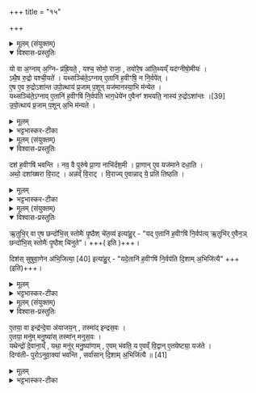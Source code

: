 +++
title = "१५"

+++

<details><summary>मूलम् (संयुक्तम्)</summary>

यो वा अ॒ग्नाव॒ग्निᳶ प्र॑ह्रि॒यते॒ यश्च॒ सोमो॒ राजा॒ तयो॑रे॒ष आ॑ति॒थ्यय्ँयद॑ग्नीषो॒मीयोऽथै॒ष रु॒द्रो यश्ची॒यते॒ यथ्सञ्चि॑ते॒ऽग्नावे॒तानि॑ ह॒वीꣳषि॒ न नि॒र्वपे॑दे॒ष ए॒व रु॒द्रोऽशा॑न्त उपो॒त्थाय॑ प्र॒जाम्प॒शून्यज॑मानस्या॒भि म॑न्येत॒ यथ्सञ्चि॑ते॒ऽग्नावे॒तानि॑ ह॒वीꣳषि॑ नि॒र्वप॑ति भाग॒धेये॑नै॒वैनꣳ॑ शमयति॒ नास्य॑ रु॒द्रोऽशा॑न्तः [39]  
उ॒पो॒त्थाय॑ प्र॒जाम्प॒शून॒भि म॑न्यते॒
</details>

<details open><summary>विश्वास-प्रस्तुतिः</summary>

यो वा अ॒ग्नाव् अ॒ग्निᳶ प्र॑ह्रि॒यते॒ , यश्च॒ सोमो॒ राजा॒ , तयो॑रे॒ष आ॑ति॒थ्यय्ँ यद॑ग्नीषो॒मीयः॑ ।   
ऽथै॒ष रु॒द्रो यश्ची॒यते॑ ।
यथ्सञ्चि॑ते॒ऽग्नाव् ए॒तानि॑ ह॒वीꣳषि॒ न नि॒र्वपे॑त् ।  
ए॒ष ए॒व रु॒द्रोऽशा॑न्त उपो॒त्थाय॑ प्र॒जाम् प॒शून् यज॑मानस्या॒भि म॑न्येत ।  
यथ्सञ्चि॑ते॒ऽग्नाव् ए॒तानि॑ ह॒वीꣳषि॑ नि॒र्वप॑ति भाग॒धेये॑न ए॒वैनꣳ॑ शमयति॒ नास्य॑ रु॒द्रोऽशा॑न्तः ।[39]  
उ॒पो॒त्थाय॑ प्र॒जाम् प॒शून् अ॒भि म॑न्यते ।
</details>

<details><summary>मूलम्</summary>

यो वा अ॒ग्नाव् अ॒ग्निᳶ प्र॑ह्रि॒यते॒ , यश्च॒ सोमो॒ राजा॒ , तयो॑रे॒ष आ॑ति॒थ्यय्ँ यद॑ग्नीषो॒मीयः॑ ।   
ऽथै॒ष रु॒द्रो यश्ची॒यते॑ ।
यथ्सञ्चि॑ते॒ऽग्नाव् ए॒तानि॑ ह॒वीꣳषि॒ न नि॒र्वपे॑त् ।  
ए॒ष ए॒व रु॒द्रोऽशा॑न्त उपो॒त्थाय॑ प्र॒जाम् प॒शून् यज॑मानस्या॒भि म॑न्येत ।  
यथ्सञ्चि॑ते॒ऽग्नाव् ए॒तानि॑ ह॒वीꣳषि॑ नि॒र्वप॑ति भाग॒धेये॑न ए॒वैनꣳ॑ शमयति॒ नास्य॑ रु॒द्रोऽशा॑न्तः ।[39]  
उ॒पो॒त्थाय॑ प्र॒जाम् प॒शून् अ॒भि म॑न्यते ।
</details>

<details><summary>भट्टभास्कर-टीका</summary>

1अथैषां ब्राह्मणं - यो वा इत्यादि ॥ योऽयमग्नावग्निं मथित्वा प्रणीयते यश्च सोमो राजा तयोरेष आतिथ्यं योऽग्नीषोमीयपशुः । अथैष इत्यादि । एतानि हवींषि 'अग्नये गायत्राय' इत्यादीनि । अशान्तः क्रुद्धः अभिमन्येत नाशयेत् ॥
</details>

<details><summary>मूलम् (संयुक्तम्)</summary>

दश॑ ह॒वीꣳषि॑ भवन्ति॒ नव॒ वै पुरु॑षे प्रा॒णा नाभि॑र्दश॒मी प्रा॒णाने॒व यज॑माने दधा॒त्यथो॒ दशा॑ख्षरा वि॒राडन्न॑व्ँवि॒राड्वि॒राज्ये॒वान्नाद्ये॒ प्रति॑ तिष्ठत्य्...
</details>

<details open><summary>विश्वास-प्रस्तुतिः</summary>

दश॑ ह॒वीꣳषि॑ भवन्ति ।
नव॒ वै पुरु॑षे प्रा॒णा नाभि॑र्दश॒मी ।
प्रा॒णान् ए॒व यज॑माने दधा॒ति ।  
अथो॒ दशा॑ख्षरा वि॒राट् ।
अन्न॑व्ँ वि॒राट् । वि॒राज्य् ए॒वान्नाद् ये॒ प्रति॑ तिष्ठति ।
</details>

<details><summary>मूलम्</summary>

दश॑ ह॒वीꣳषि॑ भवन्ति ।
नव॒ वै पुरु॑षे प्रा॒णा नाभि॑र्दश॒मी ।
प्रा॒णान् ए॒व यज॑माने दधा॒ति ।  
अथो॒ दशा॑ख्षरा वि॒राट् ।
अन्न॑व्ँ वि॒राट् । वि॒राज्य् ए॒वान्नाद् ये॒ प्रति॑ तिष्ठति ।
</details>

<details><summary>भट्टभास्कर-टीका</summary>

2दश हवींषीत्यादि ॥ गतम् ॥ +++(टिप्पनी - विस्तृतं व्याख्यानमन्यत्र मृग्यम्)+++।
</details>

<details><summary>मूलम् (संयुक्तम्)</summary>

ऋ॒तुभि॒र्वा ए॒ष छन्दो॑भि॒स्स्तोमैः॑ पृ॒ष्ठैश्चे॑त॒व्य॑ इत्या॑हु॒र्यदे॒तानि॑ ह॒वीꣳषि॑ नि॒र्वप॑त्यृ॒तुभि॑रे॒वैन॒ञ्छन्दो॑भि॒स्स्तोमैः॑ पृ॒ष्ठैश्चि॑नुते॒ दिश॑स्सुषुवा॒णेन॑ [40]  
अ॒भि॒जित्या॒ इत्या॑हु॒र्यदे॒तानि॑ ह॒वीꣳषि॑ नि॒र्वप॑ति दि॒शाम॒भिजि॑त्या
</details>

<details open><summary>विश्वास-प्रस्तुतिः</summary>

ऋ॒तुभि॒र् वा ए॒ष छन्दो॑भि॒स् स्तोमैः॑ पृ॒ष्ठैश् चे॑त॒व्य॑ इत्या॑हु॒र् -
"यद् ए॒तानि॑ ह॒वीꣳषि॑ नि॒र्वप॑त्य् ऋ॒तुभि॑र् ए॒वैन॒ञ् छन्दो॑भि॒स् स्तोमैः॑ पृ॒ष्ठैश् चि॑नुते"। +++( इति )+++।  

दिश॑स् सुषुवा॒णेन अ॑भि॒जित्या॒ [40]  इत्या॑हु॒र् -
"यदे॒तानि॑ ह॒वीꣳषि॑ नि॒र्वप॑ति दि॒शाम् अ॒भिजि॑त्यै" +++(इति)+++।
</details>

<details><summary>मूलम्</summary>

ऋ॒तुभि॒र् वा ए॒ष छन्दो॑भि॒स् स्तोमैः॑ पृ॒ष्ठैश् चे॑त॒व्य॑ इत्या॑हु॒र् -
"यद् ए॒तानि॑ ह॒वीꣳषि॑ नि॒र्वप॑त्य् ऋ॒तुभि॑र् ए॒वैन॒ञ् छन्दो॑भि॒स् स्तोमैः॑ पृ॒ष्ठैश् चि॑नुते"। +++( इति )+++।  

दिश॑स् सुषुवा॒णेन अ॑भि॒जित्या॒ [40]  इत्या॑हु॒र् -
"यदे॒तानि॑ ह॒वीꣳषि॑ नि॒र्वप॑ति दि॒शाम् अ॒भिजि॑त्यै" +++(इति)+++।
</details>

<details><summary>भट्टभास्कर-टीका</summary>

3ऋतुभिर्वा इत्यादि ॥ एषां हविषां निर्वापेन ऋत्वादिभिः एष चितो भवतीति । दिश इत्यादि । सुषुवाणेन सोमं सुतवता, ऐश्वर्यप्राप्तेन वा । अभिजित्या इत्यादि । अभिजेतव्याः । छान्दसः क्यप्, कृदुत्तरपदप्रकृतिस्वरत्वम् । अभिजित्यै, 'तादौ च' इति गतेः प्रकृतिस्वरत्वम् ॥
</details>

<details><summary>मूलम् (संयुक्तम्)</summary>

ए॒तया॒ वा इन्द्र॑न्दे॒वा अ॑याजय॒न्तस्मा॑दिन्द्रस॒व ए॒तया॒ मनु॑म्मनु॒ष्या॑स्तस्मा॑न्मनुस॒वो यथेन्द्रो॑ दे॒वाना॒य्ँयथा॒ मनु॑र्मनु॒ष्या॑णामे॒वम्भ॑वति॒ य ए॒वव्ँवि॒द्वाने॒तयेष्ट्या॒ यज॑ते॒ दिग्व॑तीᳶ पुरोनुवा॒क्या॑ भवन्ति॒ सर्वा॑सान्दि॒शाम॒भिजि॑त्यै ॥ [41]  
</details>

<details open><summary>विश्वास-प्रस्तुतिः</summary>

ए॒तया॒ वा इन्द्र॑न्दे॒वा अ॑याजय॒न् , तस्मा॑द् इन्द्रस॒वः ।  
ए॒तया॒ मनु॑म् मनु॒ष्या॑स् तस्मा॑न् मनुस॒वः ।  
यथेन्द्रो॑ दे॒वाना॒य्ँ , यथा॒ मनु॑र् मनु॒ष्या॑णाम् , ए॒वम् भ॑वति॒ य ए॒वव्ँ वि॒द्वान् ए॒तयेष्ट्या॒ यज॑ते ।  
दिग्व॑तीᳶ पुरोऽनुवा॒क्या॑ भवन्ति ,
सर्वा॑सान् दि॒शाम् अ॒भिजि॑त्यै ॥ [41]  
</details>

<details><summary>मूलम्</summary>

ए॒तया॒ वा इन्द्र॑न्दे॒वा अ॑याजय॒न् , तस्मा॑द् इन्द्रस॒वः ।  
ए॒तया॒ मनु॑म् मनु॒ष्या॑स् तस्मा॑न् मनुस॒वः ।  
यथेन्द्रो॑ दे॒वाना॒य्ँ , यथा॒ मनु॑र् मनु॒ष्या॑णाम् , ए॒वम् भ॑वति॒ य ए॒वव्ँ वि॒द्वान् ए॒तयेष्ट्या॒ यज॑ते ।  
दिग्व॑तीᳶ पुरोऽनुवा॒क्या॑ भवन्ति ,
सर्वा॑सान् दि॒शाम् अ॒भिजि॑त्यै ॥ [41]  
</details>

<details><summary>भट्टभास्कर-टीका</summary>

4एतया वा इत्यादि ॥ गतम् । मनुष्याः अयाजयन्नित्येव । दिग्वतीः दिक्शब्दवत्यः 'समिद्दिशामाशया नः' इत्याद्याः ॥

इति सप्तमे पञ्चमे पञ्चदशोनुवाकः ॥
</details>
